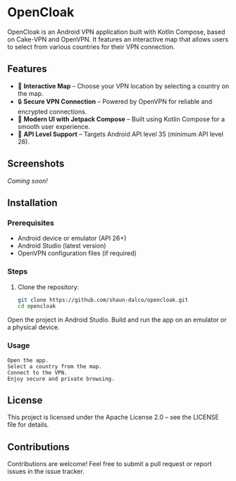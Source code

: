 # OpenCloak

OpenCloak is an Android VPN application built with Kotlin Compose, based on Cake-VPN and OpenVPN. It features an interactive map that allows users to select from various countries for their VPN connection.

## Features

- 📍 **Interactive Map** – Choose your VPN location by selecting a country on the map.
- 🔒 **Secure VPN Connection** – Powered by OpenVPN for reliable and encrypted connections.
- 📱 **Modern UI with Jetpack Compose** – Built using Kotlin Compose for a smooth user experience.
- 🚀 **API Level Support** – Targets Android API level 35 (minimum API level 26).

## Screenshots

*Coming soon!*

## Installation

### Prerequisites
- Android device or emulator (API 26+)
- Android Studio (latest version)
- OpenVPN configuration files (if required)

### Steps
1. Clone the repository:
   ```sh
   git clone https://github.com/shaun-dalco/opencloak.git
   cd opencloak

Open the project in Android Studio.
Build and run the app on an emulator or a physical device.

### Usage

    Open the app.
    Select a country from the map.
    Connect to the VPN.
    Enjoy secure and private browsing.

## License

This project is licensed under the Apache License 2.0 – see the LICENSE file for details.

## Contributions

Contributions are welcome! Feel free to submit a pull request or report issues in the issue tracker.